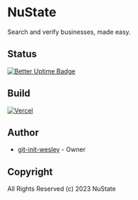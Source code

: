 # NuState

Search and verify businesses, made easy.

## Status

[![Better Uptime Badge](https://betteruptime.com/status-badges/v1/monitor/osm9.svg)](https://betteruptime.com/?utm_source=status_badge)

## Build

[![Vercel](https://therealsujitk-vercel-badge.vercel.app/?app=nustate)](https://nustate.eu)

## Author

- [git-init-wesley](https://github.com/git-init-wesley) - Owner

## Copyright

All Rights Reserved (c) 2023 NuState

